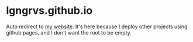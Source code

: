 # lgngrvs.github.io

Auto redirect to [my website](logangraves.com). It's here because I deploy other projects using github pages, and I don't want the root to be empty.
